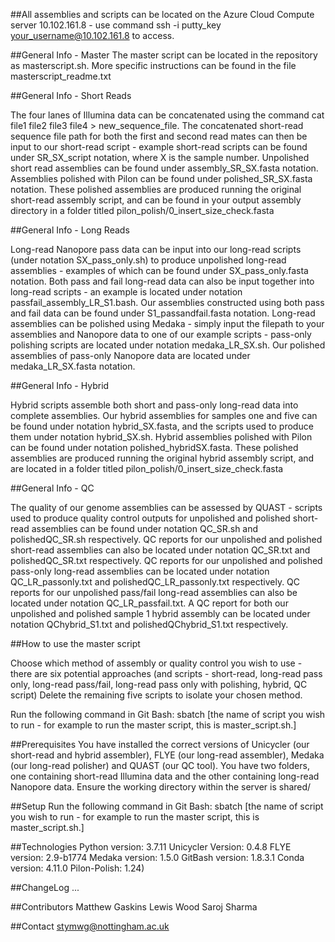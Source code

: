 ##All assemblies and scripts can be located on the Azure Cloud Compute server 10.102.161.8 - use command ssh -i putty_key your_username@10.102.161.8 to access.


##General Info - Master
The master script can be located in the repository as masterscript.sh. More specific instructions can be found in the file masterscript_readme.txt


##General Info - Short Reads

The four lanes of Illumina data can be concatenated using the command cat file1 file2 file3 file4 > new_sequence_file.
The concatenated short-read sequence file path for both the first and second read mates can then be input to our short-read script - example short-read scripts can be found under SR_SX_script notation, where X is the sample number.
Unpolished short read assemblies can be found under assembly_SR_SX.fasta notation. Assemblies polished with Pilon can be found under polished_SR_SX.fasta notation. These polished assemblies are produced running the original short-read assembly script, and can be found in your output assembly directory in a folder titled pilon_polish/0_insert_size_check.fasta 

##General Info - Long Reads

Long-read Nanopore pass data can be input into our long-read scripts (under notation SX_pass_only.sh) to produce unpolished long-read assemblies - examples of which can be found under SX_pass_only.fasta notation. 
Both pass and fail long-read data can also be input together into long-read scripts - an example is located under notation passfail_assembly_LR_S1.bash.
Our assemblies constructed using both pass and fail data can be found under S1_passandfail.fasta notation.
Long-read assemblies can be polished using Medaka - simply input the filepath to your assemblies and Nanopore data to one of our example scripts - pass-only polishing scripts are located under notation medaka_LR_SX.sh.
Our polished assemblies of pass-only Nanopore data are located under medaka_LR_SX.fasta notation.

##General Info - Hybrid

Hybrid scripts assemble both short and pass-only long-read data into complete assemblies. Our hybrid assemblies for samples one and five can be found under notation hybrid_SX.fasta, and the scripts used to produce them under notation hybrid_SX.sh. Hybrid assemblies polished with Pilon can be found under notation polished_hybridSX.fasta. These polished assemblies are produced running the original hybrid assembly script, and are located in a folder titled pilon_polish/0_insert_size_check.fasta 

##General Info - QC

The quality of our genome assemblies can be assessed by QUAST - scripts used to produce quality control outputs for unpolished and polished short-read assemblies can be found under notation QC_SR.sh and polishedQC_SR.sh respectively.
QC reports for our unpolished and polished short-read assemblies can also be located under notation QC_SR.txt and polishedQC_SR.txt respectively.
QC reports for our unpolished and polished pass-only long-read assemblies can be located under notation QC_LR_passonly.txt and polishedQC_LR_passonly.txt respectively.
QC reports for our unpolished pass/fail long-read assemblies can also be located under notation QC_LR_passfail.txt.
A QC report for both our unpolished and polished sample 1 hybrid assembly can be located under notation QChybrid_S1.txt and polishedQChybrid_S1.txt respectively.

##How to use the master script

Choose which method of assembly or quality control you wish to use - there are six potential approaches (and scripts - short-read, long-read pass only, long-read pass/fail, long-read pass only with polishing, hybrid, QC script)
Delete the remaining five scripts to isolate your chosen method.

Run the following command in Git Bash: sbatch [the name of script you wish to run - for example to run the master script, this is master_script.sh.]

##Prerequisites You have installed the correct versions of Unicycler (our short-read and hybrid assembler), FLYE (our long-read assembler), Medaka (our long-read polisher) and QUAST (our QC tool).
You have two folders, one containing short-read Illumina data and the other containing long-read Nanopore data. Ensure the working directory within the server is shared/

##Setup Run the following command in Git Bash: sbatch [the name of script you wish to run - for example to run the master script, this is master_script.sh.]

##Technologies Python version: 3.7.11 Unicycler Version: 0.4.8 FLYE version: 2.9-b1774 Medaka version: 1.5.0 GitBash version: 1.8.3.1 Conda version: 4.11.0 Pilon-Polish: 1.24)

##ChangeLog ...

##Contributors Matthew Gaskins Lewis Wood Saroj Sharma

##Contact stymwg@nottingham.ac.uk
